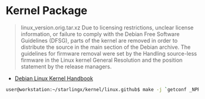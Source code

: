 # Kernel Package

> linux_version.orig.tar.xz
> Due to licensing restrictions, unclear license information, or failure to comply with the Debian Free Software Guidelines (DFSG), parts of the kernel are removed in order to distribute the source in the main section of the Debian archive.
> The guidelines for firmware removal were set by the Handling source-less firmware in the Linux kernel General Resolution and the position statement by the release managers.

- [Debian Linux Kernel Handbook](https://kernel-team.pages.debian.net/kernel-handbook/)

```sh
user@workstation:~/starlingx/kernel/linux.github$ make -j `getconf _NPROCESSORS_ONLN` deb-pkg LOCALVERSION=-custom
```
